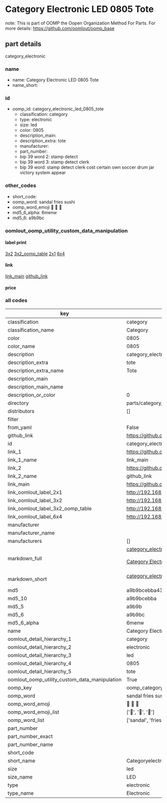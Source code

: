 # Category Electronic LED 0805 Tote  

note: This is part of OOMP the Oopen Organization Method For Parts. For more details: https://github.com/oomlout/oomp_base

##  part details



category_electronic

### name
* name: Category Electronic LED 0805 Tote
* name_short: 
### id
* oomp_id: category_electronic_led_0805_tote
  * classification: category
  * type: electronic
  * size: led
  * color: 0805
  * description_main: 
  * description_extra: tote
  * manufacturer: 
  * part_number: 
  * bip 39 word 2: stamp detect
  * bip 39 word 3: stamp detect clerk
  * bip 39 word: stamp detect clerk cost certain own soccer drum jar victory system appear

### other_codes
* short_code: 
* oomp_word: sandal fries sushi
* oomp_word_emoji :sandal: :fries: :sushi:
* md5_6_alpha: 6menw
* md5_6: a9b9bc






### oomlout_oomp_utility_custom_data_manipulation
#### label print
[3x2](http://192.168.1.245:1112/?label=oomp%206menw)
[3x2_oomp_table](http://192.168.1.107:1112/?label=oomp%206menw)
[2x1](http://192.168.1.242:1112/?label=oomp%206menw)
[6x4](http://192.168.1.55:1112/?label=oomp%206menw)    

#### link

[link_main](https://github.com/oomlout/oomlout_oomp_current_version_messy/tree/main/parts/category_electronic_led_0805_tote) [github_link](https://github.com/oomlout/oomlout_oomp_part_src/tree/main/parts/category_electronic_led_0805_tote)                             

#### price







### all codes 
| key | value |  
| --- | --- |  
| classification | category |  
| classification_name | Category |  
| color | 0805 |  
| color_name | 0805 |  
| description | category_electronic |  
| description_extra | tote |  
| description_extra_name | Tote |  
| description_main |  |  
| description_main_name |  |  
| description_or_color | 0  |  
| directory | parts/category_electronic_led_0805_tote |  
| distributors | [] |  
| filter |  |  
| from_yaml | False |  
| github_link | https://github.com/oomlout/oomlout_oomp_part_src/tree/main/parts/category_electronic_led_0805_tote |  
| id | category_electronic_led_0805_tote |  
| link_1 | https://github.com/oomlout/oomlout_oomp_current_version_messy/tree/main/parts/category_electronic_led_0805_tote |  
| link_1_name | link_main |  
| link_2 | https://github.com/oomlout/oomlout_oomp_part_src/tree/main/parts/category_electronic_led_0805_tote |  
| link_2_name | github_link |  
| link_main | https://github.com/oomlout/oomlout_oomp_current_version_messy/tree/main/parts/category_electronic_led_0805_tote |  
| link_oomlout_label_2x1 | http://192.168.1.242:1112/?label=oomp%206menw |  
| link_oomlout_label_3x2 | http://192.168.1.245:1112/?label=oomp%206menw |  
| link_oomlout_label_3x2_oomp_table | http://192.168.1.107:1112/?label=oomp%206menw |  
| link_oomlout_label_6x4 | http://192.168.1.55:1112/?label=oomp%206menw |  
| manufacturer |  |  
| manufacturer_name |  |  
| manufacturers | [] |  
| markdown_full | [category_electronic_led_0805_tote](https://github.com/oomlout/oomlout_oomp_current_version_messy/tree/main/parts/category_electronic_led_0805_tote)<br>[](https://github.com/oomlout/oomlout_oomp_current_version_messy/tree/main/parts/category_electronic_led_0805_tote)<br>[Category Electronic Led 0805 Tote](https://github.com/oomlout/oomlout_oomp_current_version_messy/tree/main/parts/category_electronic_led_0805_tote)<br><br> |  
| markdown_short | [category_electronic_led_0805_tote](https://github.com/oomlout/oomlout_oomp_current_version_messy/tree/main/parts/category_electronic_led_0805_tote)<br><br> |  
| md5 | a9b9bcebba4399ba7812d30a54cf1ea3 |  
| md5_10 | a9b9bcebba |  
| md5_5 | a9b9b |  
| md5_6 | a9b9bc |  
| md5_6_alpha | 6menw |  
| name | Category Electronic LED 0805 Tote |  
| oomlout_detail_hierarchy_1 | category |  
| oomlout_detail_hierarchy_2 | electronic |  
| oomlout_detail_hierarchy_3 | led |  
| oomlout_detail_hierarchy_4 | 0805 |  
| oomlout_detail_hierarchy_5 | tote |  
| oomlout_oomp_utility_custom_data_manipulation | True |  
| oomp_key | oomp_category_electronic_led_0805_tote |  
| oomp_word | sandal fries sushi |  
| oomp_word_emoji | :sandal: :fries: :sushi: |  
| oomp_word_emoji_list | [':sandal:', ':fries:', ':sushi:'] |  
| oomp_word_list | ['sandal', 'fries', 'sushi'] |  
| part_number |  |  
| part_number_exact |  |  
| part_number_name |  |  
| short_code |  |  
| short_name | Categoryelectronic |  
| size | led |  
| size_name | LED |  
| type | electronic |  
| type_name | Electronic |  
